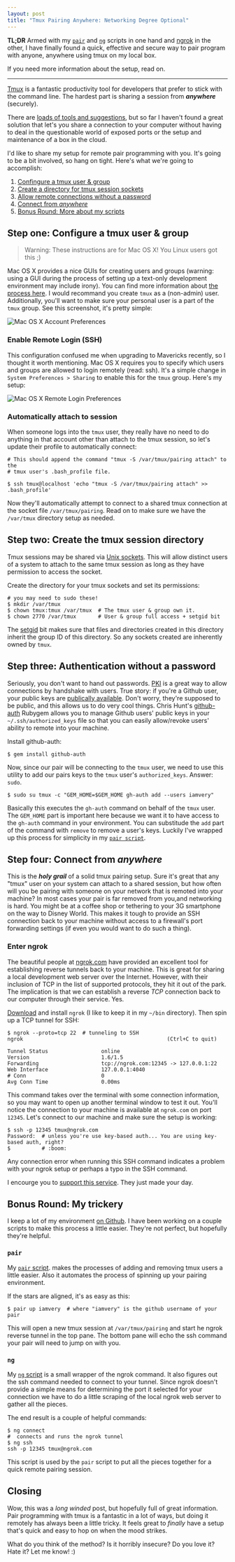 ```yaml
---
layout: post
title: "Tmux Pairing Anywhere: Networking Degree Optional"
---
```


**TL;DR** Armed with my [`pair`](#pair_script) and [`ng`](#ng_script) scripts
in one hand and [ngrok](https://ngrok.com) in the other, I have finally found a
quick, effective and secure way to pair program with anyone, anywhere using
tmux on my local box.

If you need more information about the setup, read on.

---

[Tmux](http://tmux.sourceforge.net) is a fantastic productivity tool for
developers that prefer to stick with the command line. The hardest part is
sharing a session from _**anywhere**_ (securely).

There are [loads of tools and suggestions](http://www.pairprogramwith.me), but
so far I haven't found a great solution that let's you share a connection to
your computer without having to deal in the questionable world of exposed ports
or the setup and maintenance of a box in the cloud.

I'd like to share my setup for remote pair programming with you. It's going to
be a bit involved, so hang on tight. Here's what we're going to accomplish:

1. [Confingure a tmux user & group](#step_one_configure_a_tmux_user__group)
2. [Create a directory for tmux session sockets](#step_two_create_the_tmux_session_directory)
3. [Allow remote connections without a password](#step_three_authentication_without_a_password)
4. [Connect from _anywhere_](#step_four_connect_from_anywhere)
5. [Bonus Round: More about my scripts](#bonus_round_my_trickery)

## Step one: Configure a tmux user & group

> Warning: These instructions are for Mac OS X! You Linux users got this ;)

Mac OS X provides a nice GUIs for creating users and groups (warning: using a
GUI during the process of setting up a text-only development environment may
include irony). You can find more information about [the process here](http://www.macworld.com/article/2029539/configuring-mountain-lions-users-and-groups.html).
I would recommand you create `tmux` as a (non-admin) user. Additionally, you'll
want to make sure your personal user is a part of the `tmux` group.  See this
screenshot, it's pretty simple:

![Mac OS X Account Preferences](/images/mac-os-x-accounts-preferences.jpg)

### Enable Remote Login (SSH)

This configuration confused me when upgrading to Mavericks recently, so I
thought it worth mentioning. Mac OS X requires you to specify which users and
groups are allowed to login remotely (read: ssh). It's a simple change in
`System Preferences > Sharing` to enable this for the `tmux` group. Here's my
setup:

![Mac OS X Remote Login Preferences](/images/mac-os-x-remote-login-preferences.jpg)

### Automatically attach to session

When someone logs into the `tmux` user, they really have no need to do anything
in that account other than attach to the tmux session, so let's update their
profile to automatically connect:

    # This should append the command "tmux -S /var/tmux/pairing attach" to the
    # tmux user's .bash_profile file.

    $ ssh tmux@localhost 'echo "tmux -S /var/tmux/pairing attach" >> .bash_profile'

Now they'll automatically attempt to connect to a shared tmux connection at the
socket file `/var/tmux/pairing`. Read on to make sure we have the `/var/tmux`
directory setup as needed.

## Step two: Create the tmux session directory

Tmux sessions may be shared via [Unix sockets](http://en.wikipedia.org/wiki/Unix_domain_socket).
This will allow distinct users of a system to attach to the same tmux session
as long as they have permission to access the socket.

Create the directory for your tmux sockets and set its permissions:

    # you may need to sudo these!
    $ mkdir /var/tmux
    $ chown tmux:tmux /var/tmux  # The tmux user & group own it.
    $ chown 2770 /var/tmux       # User & group full access + setgid bit

The [setgid](http://en.wikipedia.org/wiki/Setuid#setgid_on_directories) bit
makes sure that files and directories created in this directory inherit the
group ID of this directory. So any sockets created are inherently owned by
`tmux`.

## Step three: Authentication without a password

Seriously, you don't want to hand out passwords. [PKI](http://en.wikipedia.org/wiki/Public-key_infrastructure)
is a great way to allow connections by handshake with users. True story: if
you're a Github user, your public keys are [publically available](https://api.github.com/users/iamvery/keys).
Don't worry, they're supposed to be public, and this allows us to do very cool
things. Chris Hunt's [github-auth](https://github.com/chrishunt/github-auth)
Rubygem allows you to manage Github users' public keys in your
`~/.ssh/authorized_keys` file so that you can easily allow/revoke users'
ability to remote into your machine.

Install github-auth:

    $ gem install github-auth

Now, since our pair will be connecting to the `tmux` user, we need to use this
utility to add our pairs keys to the `tmux` user's `authorized_keys`. Answer: `sudo`.

    $ sudo su tmux -c "GEM_HOME=$GEM_HOME gh-auth add --users iamvery"

Basically this executes the `gh-auth` command on behalf of the `tmux` user. The
`GEM_HOME` part is important here because we want it to have access to the
`gh-auth` command in your environment. You can substitude the `add` part of the
command with `remove` to remove a user's keys. Luckily I've wrapped up this
process for simplicity in my [`pair script`](#pair_script).

## Step four: Connect from _anywhere_

This is the _**holy grail**_ of a solid tmux pairing setup. Sure it's great that
any "tmux" user on your system can attach to a shared session, but how often
will you be pairing with someone on your network that is remoted into your
machine?  In most cases your pair is far removed from you,and networking is
hard. You might be at a coffee shop or tethering to your 3G smartphone on the
way to Disney World.  This makes it tough to provide an SSH connection back to
your machine without access to a firewall's port forwarding settings (if even
you would want to do such a thing).

### Enter ngrok

The beautiful people at [ngrok.com](https://ngrok.com) have provided an excellent
tool for establishing reverse tunnels back to your machine. This is great for
sharing a local development web server over the Internet. However, with their
inclusion of TCP in the list of supported protocols, they hit it out of the
park. The implication is that we can establish a reverse _TCP_ connection back
to our computer through their service. Yes.

[Download](https://ngrok.com/download) and install `ngrok` (I like to keep it in
my `~/bin` directory). Then spin up a TCP tunnel for SSH:

    $ ngrok --proto=tcp 22  # tunneling to SSH
    ngrok                                              (Ctrl+C to quit)

    Tunnel Status                 online
    Version                       1.6/1.5
    Forwarding                    tcp://ngrok.com:12345 -> 127.0.0.1:22
    Web Interface                 127.0.0.1:4040
    # Conn                        0
    Avg Conn Time                 0.00ms

This command takes over the terminal with some connection information, so you
may want to open up another terminal window to test it out. You'll notice the
connection to your machine is available at `ngrok.com` on port `12345`. Let's
connect to our machine and make sure the setup is working:

    $ ssh -p 12345 tmux@ngrok.com
    Password:  # unless you're use key-based auth... You are using key-based auth, right?
    $          # :boom:

Any connection error when running this SSH command indicates a problem with
your ngrok setup or perhaps a typo in the SSH command.

I encourge you to [support this service](https://ngrok.com/pay). They just made
your day.

## Bonus Round: My trickery

I keep a lot of my environment [on Github](https://github.com/iamvery/dotfiles).
I have been working on a couple scripts to make this process a little easier.
They're not perfect, but hopefully they're helpful.

<h3 id="pair_script"><code>pair</code></h3>

My [`pair` script](https://github.com/iamvery/dotfiles/blob/master/bin/pair).
makes the processes of adding and removing tmux users a little easier. Also it
automates the process of spinning up your pairing environment.

If the stars are aligned, it's as easy as this:

    $ pair up iamvery  # where "iamvery" is the github username of your pair

This will open a new tmux session at `/var/tmux/pairing` and start he ngrok
reverse tunnel in the top pane. The bottom pane will echo the ssh command your
pair will need to jump on with you.

<h3 id="ng_script"><code>ng</code></h3>

My [`ng` script](https://github.com/iamvery/dotfiles/blob/master/bin/ng) is a
small wrapper of the ngrok command. It also figures out the ssh command needed
to connect to your tunnel. Since ngrok doesn't provide a simple means for
determining the port it selected for your connection we have to do a little
scraping of the local ngrok web server to gather all the pieces.

The end result is a couple of helpful commands:

    $ ng connect
    #  connects and runs the ngrok tunnel
    $ ng ssh
    ssh -p 12345 tmux@ngrok.com

This script is used by the `pair` script to put all the pieces together for a
quick remote pairing session.

## Closing

Wow, this was a _long winded_ post, but hopefully full of great information.
Pair programming with tmux is a fantastic in a lot of ways, but doing it remotely
has always been a little tricky. It feels great to _finally_ have a setup that's
quick and easy to hop on when the mood strikes.

What do you think of the method? Is it horribly insecure? Do you love it? Hate
it? Let me know! :)
